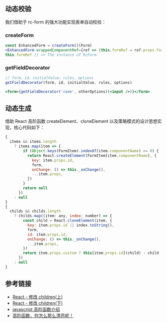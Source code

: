 ## 动态校验

我们借助于 rc-form 的强大功能实现表单自动校验：

### createForm

```jsx
const EnhancedForm = createForm()(Form)
<EnhancedForm wrappedComponentRef={ref => (this.formRef = ref.props.form)} />
this.formRef // => The instance of RcForm
```

### getFieldDecorator

```js
// form、id、initialValue、rules、options
getFieldDecorator(form, id, initialValue, rules, options)
```

```jsx
<form>{getFieldDecorator('name', otherOptions)(<input />)}</form>
```

## 动态生成

借助 React 高阶函数 createElement、cloneElement 以及策略模式的设计思想实现，核心代码如下：

```jsx
{
  items && items.length
    ? items.map(item => {
        if (Object.keys(FormItem).indexOf(item.componentName) >= 0) {
          return React.createElement(FormItem[item.componentName], {
            key: item.props.id,
            form,
            onChange: () => this._onChange(),
            ...item.props,
          })
        }
        return null
      })
    : null
}
{
  childs && childs.length
    ? childs.map((item: any, index: number) => {
        const child = React.cloneElement(item, {
          key: item.props.id || index.toString(),
          form,
          id: item.props.id,
          onChange: () => this._onChange(),
          ...item.props,
        })
        return item.props.custom ? this[item.props.id](child) : child
      })
    : null
}
```

## 参考链接

- [React - 修改 children(上)](http://t.cn/E9XKVGW)
- [React - 修改 children(下)](http://t.cn/E9XKYDU)
- [javascript 高阶函数介绍](http://t.cn/E9SPeN1)
- [高阶函数，你怎么那么漂亮呢！](http://t.cn/RmB0uKp)

